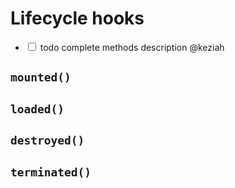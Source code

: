 # Lifecycle hooks

- <label><input type="checkbox"> todo complete methods description @keziah</label>

## `mounted()`

## `loaded()`

## `destroyed()`

## `terminated()`
